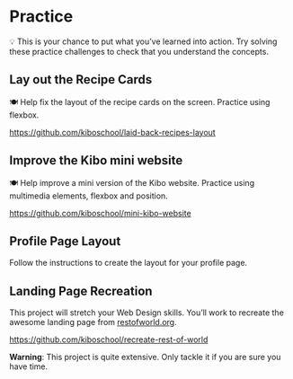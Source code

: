 # Practice

<aside>

💡 This is your chance to put what you’ve learned into action. Try solving these practice challenges to check that you understand the concepts.

</aside>

## Lay out the Recipe Cards

<aside>

🍽️ Help fix the layout of the recipe cards on the screen. Practice using flexbox.

https://github.com/kiboschool/laid-back-recipes-layout

</aside>

## Improve the Kibo mini website

<aside>

🍽️ Help improve a mini version of the Kibo website. Practice using multimedia
elements, flexbox and position.

https://github.com/kiboschool/mini-kibo-website

</aside>

## Profile Page Layout

<aside>

Follow the instructions to create the layout for your profile page.

</aside>

## Landing Page Recreation

<aside>

This project will stretch your Web Design skills. You’ll work to recreate the awesome landing page from [restofworld.org](https://web.archive.org/web/20220428094707/http://restofworld.org/).

https://github.com/kiboschool/recreate-rest-of-world

**Warning**: This project is quite extensive. Only tackle it if you are sure you have time.

</aside>


